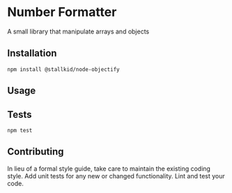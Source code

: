 Number Formatter
=========

A small library that manipulate arrays and objects

## Installation

  `npm install @stallkid/node-objectify`

## Usage


## Tests

  `npm test`

## Contributing

In lieu of a formal style guide, take care to maintain the existing coding style. Add unit tests for any new or changed functionality. Lint and test your code.